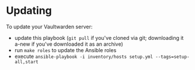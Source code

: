 # Updating

To update your Vaultwarden server:

- update this playbook (`git pull` if you've cloned via git; downloading it a-new if you've downloaded it as an archive)
- run `make roles` to update the Ansible roles
- execute `ansible-playbook -i inventory/hosts setup.yml --tags=setup-all,start`
